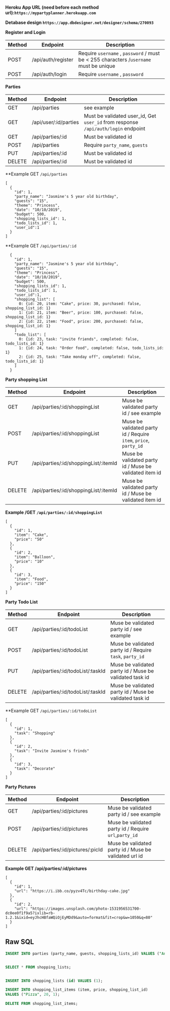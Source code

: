 
**Heroku App URL (need before each method url):`https://mypartyplanner.herokuapp.com`**

**Detabase design `https://app.dbdesigner.net/designer/schema/270093`**

**Register and Login**


| Method | Endpoint             | Description 
|--------|----------------------|--------------------------------------------------------------------------------------|
| POST   | /api/auth/register        |    Require `username` , `password`  / must be < 255 characters /`username` must be unique                                                                                                                      |
| POST   | /api/auth/login           | Require `username` , `password`  |




**Parties**

| Method | Endpoint             | Description 
|--------|----------------------|--------------------------------------------------------------------------------------|               
| GET   | /api/parties        |    see example   |
| GET   | /api/user/:id/parties        |  Must be validated user_id, Get `user_id` from response `/api/auth/login` endpoint |
| GET   | /api/parties/:id       |   Must be validated id    |
| POST   | /api/parties           | Require `party_name`, `guests`   |
| PUT   | /api/parties/:id           | Must be validated id  |
| DELETE| /api/parties/:id           | Must be validated id  |

**Example GET `/api/parties`
```
[
  {
    "id": 1,
    "party_name": "Jasmine's 5 year old birthday",
    "guests": "15",
    "theme": "Princess",
    "date": "10/10/2019",
    "budget": 500,
    "shopping_lists_id": 1,
    "todo_lists_id": 1,
    "user_id":1
  }
]
```

**Example GET `/api/parties/:id`
```
  {
    "id": 1,
    "party_name": "Jasmine's 5 year old birthday",
    "guests": "15",
    "theme": "Princess",
    "date": "10/10/2019",
    "budget": 500,
    "shopping_lists_id": 1,
    "todo_lists_id": 1,
    "user_id":1,
    "shopping_list": [
      0: {id: 20, item: "Cake", price: 30, purchased: false, shopping_list_id: 1}
      1: {id: 21, item: "Beer", price: 100, purchased: false, shopping_list_id: 1}
      2: {id: 22, item: "Food", price: 200, purchased: false, shopping_list_id: 1}
    ]
    "todo_list": [
      0: {id: 23, task: "invite friends", completed: false, todo_lists_id: 1}
      1: {id: 24, task: "Order food", completed: false, todo_lists_id: 1}
      2: {id: 25, task: "Take monday off", completed: false, todo_lists_id: 1}
    ]
  }
```


**Party shopping List**

| Method | Endpoint             | Description 
|--------|----------------------|--------------------------------------------------------------------------------------|
| GET   | /api/parties/:id/shoppingList           | Muse be validated party id / see example |
| POST   | /api/parties/:id/shoppingList           | Muse be validated party id / Require `item`, `price`, `party_id` |
| PUT   | /api/parties/:id/shoppingList/:itemId           | Muse be validated party id / Muse be validated item id |
| DELETE   | /api/parties/:id/shoppingList/:itemId           | Muse be validated party id / Muse be validated item id |

**Example /GET `/api/parties/:id/shoppingList`**
```
[
  {
    "id": 1,
    "item": "Cake",
    "price": "50"
  },
  {
    "id": 2,
    "item": "Balloon",
    "price": "10"
  },
  {
    "id": 3,
    "item": "Food",
    "price": "150"
  }
]
```

**Party Todo List**

| Method | Endpoint             | Description   
|--------|----------------------|--------------------------------------------------------------------------------------|
| GET   | /api/parties/:id/todoList           | Muse be validated party id / see example |
| POST   | /api/parties/:id/todoList           | Muse be validated party id / Require `task`, `party_id` |
| PUT   | /api/parties/:id/todoList/:taskId           | Muse be validated party id / Muse be validated task id |
| DELETE   | /api/parties/:id/todoList/:taskId           | Muse be validated party id / Muse be validated task id |

**Example GET `/api/parties/:id/todoList`
```
[
  {
    "id": 1,
    "task": "Shopping"
  },
  {
    "id": 2,
    "task": "Invite Jasmine's frinds"
  },
  {
    "id": 3,
    "task": "Decorate"
  }
]
```


**Party Pictures**

| Method | Endpoint             | Description 
|--------|----------------------|--------------------------------------------------------------------------------------|
| GET   | /api/parties/:id/pictures           | Muse be validated party id / see example |
| POST   | /api/parties/:id/pictures          | Muse be validated party id / Require `url`,`party_id` |
| DELETE   | /api/parties/:id/pictures/:picId           | Muse be validated party id / Muse be validated url id |

**Example GET /api/parties/:id/pictures**
```
[
  {
    "id": 1,
    "url": "https://i.ibb.co/pyzv4Tc/birthday-cake.jpg"
  },
  {
    "id": 2,
    "url": "https://images.unsplash.com/photo-1531956531700-dc0ee0f1f9a5?ixlib=rb-1.2.1&ixid=eyJhcHBfaWQiOjEyMDd9&auto=format&fit=crop&w=1050&q=80"
  }
]
```



## Raw SQL

```sql
INSERT INTO parties (party_name, guests, shopping_lists_id) VALUES ("Anns Birthday", 200, 1);


SELECT * FROM shopping_lists;


INSERT INTO shopping_lists (id) VALUES (1);

INSERT INTO shopping_list_items (item, price, shopping_list_id)
VALUES ("Pizza", 20, 1);

DELETE FROM shopping_list_items;
```
